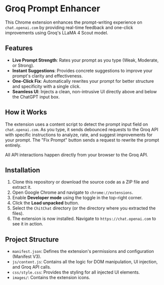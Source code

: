 # Groq Prompt Enhancer

This Chrome extension enhances the prompt-writing experience on `chat.openai.com` by providing real-time feedback and one-click improvements using Groq's LLaMA 4 Scout model.

## Features

- **Live Prompt Strength**: Rates your prompt as you type (Weak, Moderate, or Strong).
- **Instant Suggestions**: Provides concrete suggestions to improve your prompt's clarity and effectiveness.
- **One-Click Fix**: Automatically rewrites your prompt for better structure and specificity with a single click.
- **Seamless UI**: Injects a clean, non-intrusive UI directly above and below the ChatGPT input box.

## How it Works

The extension uses a content script to detect the prompt input field on `chat.openai.com`. As you type, it sends debounced requests to the Groq API with specific instructions to analyze, rate, and suggest improvements for your prompt. The "Fix Prompt" button sends a request to rewrite the prompt entirely.

All API interactions happen directly from your browser to the Groq API.

## Installation

1.  Clone this repository or download the source code as a ZIP file and extract it.
2.  Open Google Chrome and navigate to `chrome://extensions`.
3.  Enable **Developer mode** using the toggle in the top-right corner.
4.  Click the **Load unpacked** button.
5.  Select the `ChitChat` directory (or the directory where you extracted the files).
6.  The extension is now installed. Navigate to `https://chat.openai.com` to see it in action.

## Project Structure

-   `manifest.json`: Defines the extension's permissions and configuration (Manifest V3).
-   `js/content.js`: Contains all the logic for DOM manipulation, UI injection, and Groq API calls.
-   `css/style.css`: Provides the styling for all injected UI elements.
-   `images/`: Contains the extension icons. 